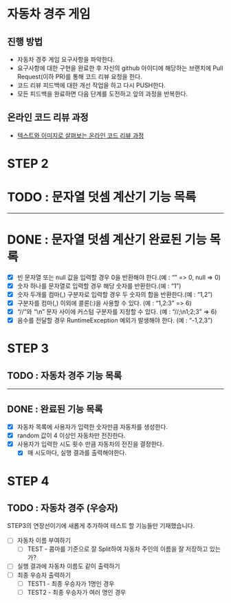# 자동차 경주 게임
## 진행 방법
* 자동차 경주 게임 요구사항을 파악한다.
* 요구사항에 대한 구현을 완료한 후 자신의 github 아이디에 해당하는 브랜치에 Pull Request(이하 PR)를 통해 코드 리뷰 요청을 한다.
* 코드 리뷰 피드백에 대한 개선 작업을 하고 다시 PUSH한다.
* 모든 피드백을 완료하면 다음 단계를 도전하고 앞의 과정을 반복한다.

## 온라인 코드 리뷰 과정
* [텍스트와 이미지로 살펴보는 온라인 코드 리뷰 과정](https://github.com/next-step/nextstep-docs/tree/master/codereview)

# STEP 2
# TODO : 문자열 덧셈 계산기 기능 목록
---
# DONE : 문자열 덧셈 계산기 완료된 기능 목록
* [X] 빈 문자열 또는 null 값을 입력할 경우 0을 반환해야 한다.(예 : “” => 0, null => 0)
* [X] 숫자 하나를 문자열로 입력할 경우 해당 숫자를 반환한다.(예 : “1”)
* [X] 숫자 두개를 컴마(,) 구분자로 입력할 경우 두 숫자의 합을 반환한다.(예 : “1,2”)
* [X] 구분자를 컴마(,) 이외에 콜론(:)을 사용할 수 있다. (예 : “1,2:3” => 6)
* [X] “//”와 “\n” 문자 사이에 커스텀 구분자를 지정할 수 있다. (예 : “//;\n1;2;3” => 6)
* [X] 음수를 전달할 경우 RuntimeException 예외가 발생해야 한다. (예 : “-1,2,3”)

# STEP 3
## TODO : 자동차 경주 기능 목록
---
## DONE : 완료된 기능 목록
* [X] 자동차 목록에 사용자가 입력한 숫자만큼 자동차를 생성한다.
* [X] random 값이 4 이상인 자동차만 전진한다.
* [X] 사용자가 입력한 시도 횟수 만큼 자동차의 전진을 결정한다.
  * [X] 매 시도마다, 실행 결과를 출력해야한다.

# STEP 4
## TODO : 자동차 경주 (우승자) 
STEP3의 연장선이기에 새롭게 추가하여 테스트 할 기능들만 기재했습니다.

* [ ] 자동차 이름 부여하기
  * [ ] TEST - 콤마를 기준으로 잘 Split하여 자동차 주인의 이름을 잘 저장하고 있는가?
* [ ] 실행 결과에 자동차 이름도 같이 출력하기
* [ ] 최종 우승자 출력하기
  * [ ] TEST1 - 최종 우승자가 1명인 경우
  * [ ] TEST2 - 최종 우승자가 여러 명인 경우